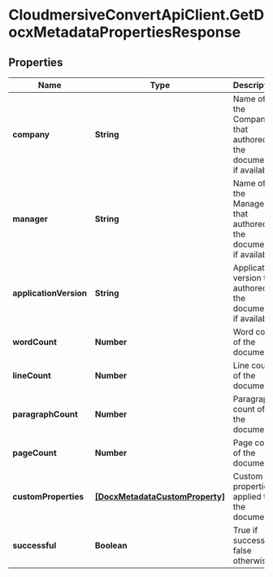 # CloudmersiveConvertApiClient.GetDocxMetadataPropertiesResponse

## Properties
Name | Type | Description | Notes
------------ | ------------- | ------------- | -------------
**company** | **String** | Name of the Company that authored the document, if available | [optional] 
**manager** | **String** | Name of the Manager that authored the document, if available | [optional] 
**applicationVersion** | **String** | Application version that authored the document, if available | [optional] 
**wordCount** | **Number** | Word count of the document | [optional] 
**lineCount** | **Number** | Line count of the document | [optional] 
**paragraphCount** | **Number** | Paragraph count of the document | [optional] 
**pageCount** | **Number** | Page count of the document | [optional] 
**customProperties** | [**[DocxMetadataCustomProperty]**](DocxMetadataCustomProperty.md) | Custom properties applied to the document | [optional] 
**successful** | **Boolean** | True if successful, false otherwise | [optional] 


